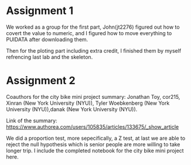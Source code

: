 
# Assignment 1

We worked as a group for the first part, John(jt2276) figured out how to covert the value to numeric, and I figured how to move everything  to PUIDATA after downloading them. 

Then for the ploting part including extra credit, I finished them by myself refrencing last lab and the skeleton. 

# Assignment 2

Coauthors for the city bike mini project summary:
Jonathan Toy, cor215, Xinran (New York University (NYU)), Tyler Woebkenberg (New York University (NYU)),danak (New York University (NYU)).

Link of the summary: https://www.authorea.com/users/105835/articles/133675/_show_article

We did a proportion test, more sepecifically, a Z test, at last we are able to reject the null hypothesis which is senior people are more willing to take longer trip. I include the completed notebook for the city bike mini project here. 

